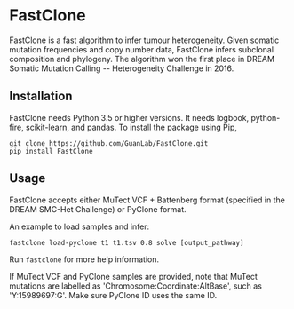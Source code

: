 # FastClone

FastClone is a fast algorithm to infer tumour heterogeneity. Given somatic
mutation frequencies and copy number data, FastClone infers subclonal
composition and phylogeny. The algorithm won the first place in DREAM Somatic
Mutation Calling -- Heterogeneity Challenge in 2016.

## Installation

FastClone needs Python 3.5 or higher versions. It needs logbook, python-fire,
scikit-learn, and pandas. To install the package using Pip,

```
git clone https://github.com/GuanLab/FastClone.git
pip install FastClone
```

## Usage

FastClone accepts either MuTect VCF + Battenberg format (specified in the DREAM
SMC-Het Challenge) or PyClone format.

An example to load samples and infer:
```
fastclone load-pyclone t1 t1.tsv 0.8 solve [output_pathway]
```

Run `fastclone` for more help information.

If MuTect VCF and PyClone samples are provided, note that MuTect
mutations are labelled as 'Chromosome:Coordinate:AltBase', such as
'Y:15989697:G'. Make sure PyClone ID uses the same ID.
